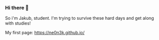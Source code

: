 ### Hi there 👋

So i'm Jakub, student. I'm trying to survive these hard days and get along with studies!

My first page: https://ne0n3k.github.io/
